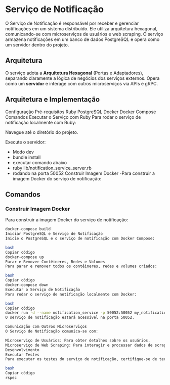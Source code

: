 # Serviço de Notificação

O Serviço de Notificação é responsável por receber e gerenciar notificações em um sistema distribuído. Ele utiliza arquitetura hexagonal, comunicando-se com microserviços de usuários e web scraping. O serviço armazena notificações em um banco de dados PostgreSQL e opera como um servidor dentro do projeto.

## Arquitetura

O serviço adota a **Arquitetura Hexagonal** (Portas e Adaptadores), separando claramente a lógica de negócios dos serviços externos. Opera como um **servidor** e interage com outros microserviços via APIs e gRPC.

## Arquitetura e Implementação


Configuração
Pré-requisitos
Ruby
PostgreSQL
Docker
Docker Compose
Comandos
Executar o Serviço com Ruby
Para rodar o serviço de notificação localmente com Ruby:

Navegue até o diretório do projeto.

Execute o servidor:
- Modo dev
- bundle install
- executar comando abaixo 
- ruby lib/notification_service_server.rb
- rodando na porta 50052
Construir Imagem Docker
-Para construir a imagem Docker do serviço de notificação:

## Comandos

### Construir Imagem Docker

Para construir a imagem Docker do serviço de notificação:

```bash
docker-compose build
Iniciar PostgreSQL e Serviço de Notificação
Inicie o PostgreSQL e o serviço de notificação com Docker Compose:

bash
Copiar código
docker-compose up
Parar e Remover Contêineres, Redes e Volumes
Para parar e remover todos os contêineres, redes e volumes criados:

bash
Copiar código
docker-compose down
Executar o Serviço de Notificação
Para rodar o serviço de notificação localmente com Docker:

bash
Copiar código
docker run -d --name notification_service -p 50052:50052 my_notification_service
O serviço de notificação estará acessível na porta 50052.

Comunicação com Outros Microserviços
O Serviço de Notificação comunica-se com:

Microserviço de Usuários: Para obter detalhes sobre os usuários.
Microserviço de Web Scraping: Para interagir e processar dados de scraping.
Desenvolvimento
Executar Testes
Para executar os testes do serviço de notificação, certifique-se de ter as dependências instaladas e execute:

bash
Copiar código
rspec
